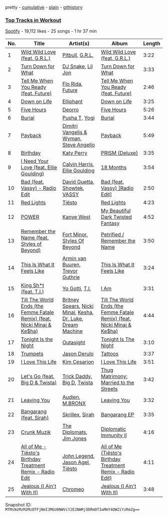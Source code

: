 pretty - [cumulative](/playlists/cumulative/7s0efM9c1ZS427tw2B6wEF.md) - [plain](/playlists/plain/7s0efM9c1ZS427tw2B6wEF) - [githistory](https://github.githistory.xyz/mackorone/spotify-playlist-archive/blob/main/playlists/plain/7s0efM9c1ZS427tw2B6wEF)

### [Top Tracks in Workout](https://open.spotify.com/playlist/7s0efM9c1ZS427tw2B6wEF)

> 

[Spotify](https://open.spotify.com/user/spotify) - 19,112 likes - 25 songs - 1 hr 37 min

| No. | Title | Artist(s) | Album | Length |
|---|---|---|---|---|
| 1 | [Wild Wild Love \(feat\. G.R.L.\)](https://open.spotify.com/track/6DcDdDevI94Dh4vc5anXBE) | [Pitbull](https://open.spotify.com/artist/0TnOYISbd1XYRBk9myaseg), [G.R.L.](https://open.spotify.com/artist/3Yl4nkmEa8BSuGWbwhdLDq) | [Wild Wild Love \(feat\. G.R.L.\)](https://open.spotify.com/album/5guseY8dOt96Ji3n9TVSwA) | 3:22 |
| 2 | [Turn Down for What](https://open.spotify.com/track/67awxiNHNyjMXhVgsHuIrs) | [DJ Snake](https://open.spotify.com/artist/540vIaP2JwjQb9dm3aArA4), [Lil Jon](https://open.spotify.com/artist/7sfl4Xt5KmfyDs2T3SVSMK) | [Turn Down for What](https://open.spotify.com/album/3zo0Hxh9rjJsdw2JAKReE3) | 3:33 |
| 3 | [Tell Me When You Ready \(feat\. Future\)](https://open.spotify.com/track/31zwmEokj7CXoY6elLIbMZ) | [Flo Rida](https://open.spotify.com/artist/0jnsk9HBra6NMjO2oANoPY), [Future](https://open.spotify.com/artist/1RyvyyTE3xzB2ZywiAwp0i) | [Tell Me When You Ready \(feat\. Future\)](https://open.spotify.com/album/6mRcrmKOXeomcILlv4Wst2) | 2:46 |
| 4 | [Down on Life](https://open.spotify.com/track/3MQOjDmbbTXgJP73CvwjSM) | [Elliphant](https://open.spotify.com/artist/134GdR5tUtxJrf8cpsfpyY) | [Down on Life](https://open.spotify.com/album/2iuZDSl8O0D9nz4GY0tvik) | 3:25 |
| 5 | [Five Hours](https://open.spotify.com/track/6zlOUIqcU6juXFww9UNpJK) | [Deorro](https://open.spotify.com/artist/6VD4UEUPvtsemqD3mmTqCR) | [Five Hours](https://open.spotify.com/album/2LrgbS7ohGlB1GmAvaRuTb) | 5:26 |
| 6 | [Burial](https://open.spotify.com/track/2kJsHQMFO7jj2qX3QjPKP1) | [Pusha T](https://open.spotify.com/artist/0ONHkAv9pCAFxb0zJwDNTy), [Yogi](https://open.spotify.com/artist/0QiCCpzEYPFaWqkWtDQTmH) | [Burial](https://open.spotify.com/album/2Q70RGvclVQDwq7zGa3ViZ) | 3:44 |
| 7 | [Payback](https://open.spotify.com/track/2Lv7vYpPx68ttqspWdMnvw) | [Dimitri Vangelis & Wyman](https://open.spotify.com/artist/10hGPIDZi33LRaYRIq3Bh4), [Steve Angello](https://open.spotify.com/artist/4FqPRilb0Ja0TKG3RS3y4s) | [Payback](https://open.spotify.com/album/2N6nSi9sTO5Tvfq0bEmRc0) | 5:49 |
| 8 | [Birthday](https://open.spotify.com/track/0ktV2JoOsoTGURzKaZnjJL) | [Katy Perry](https://open.spotify.com/artist/6jJ0s89eD6GaHleKKya26X) | [PRISM \(Deluxe\)](https://open.spotify.com/album/4lFDt4sVpCni9DRHRmDjgG) | 3:35 |
| 9 | [I Need Your Love \(feat\. Ellie Goulding\)](https://open.spotify.com/track/05SBRd4fXgn8FX7bf8BCAE) | [Calvin Harris](https://open.spotify.com/artist/7CajNmpbOovFoOoasH2HaY), [Ellie Goulding](https://open.spotify.com/artist/0X2BH1fck6amBIoJhDVmmJ) | [18 Months](https://open.spotify.com/album/7w19PFbxAjwZ7UVNp9z0uT) | 3:54 |
| 10 | [Bad \(feat\. Vassy\) \- Radio Edit](https://open.spotify.com/track/6PtXobrqImYfnpIxNsJApa) | [David Guetta](https://open.spotify.com/artist/1Cs0zKBU1kc0i8ypK3B9ai), [Showtek](https://open.spotify.com/artist/3gk0OYeLFWYupGFRHqLSR7), [VASSY](https://open.spotify.com/artist/7HqEmV7FeCi16bQyHMpIrF) | [Bad \(feat\. Vassy\) \[Radio Edit\]](https://open.spotify.com/album/6CvEd1L1KJZ8g3wIwCZYvF) | 2:50 |
| 11 | [Red Lights](https://open.spotify.com/track/3bT5PDBhVj4ifU11zQvGP2) | [Tiësto](https://open.spotify.com/artist/2o5jDhtHVPhrJdv3cEQ99Z) | [Red Lights](https://open.spotify.com/album/6r4WlaL3yGXz3HLWxJwsdc) | 4:23 |
| 12 | [POWER](https://open.spotify.com/track/2gZUPNdnz5Y45eiGxpHGSc) | [Kanye West](https://open.spotify.com/artist/5K4W6rqBFWDnAN6FQUkS6x) | [My Beautiful Dark Twisted Fantasy](https://open.spotify.com/album/20r762YmB5HeofjMCiPMLv) | 4:52 |
| 13 | [Remember the Name \(feat\. Styles of Beyond\)](https://open.spotify.com/track/546QTayX6j4GcZsfTRrVnL) | [Fort Minor](https://open.spotify.com/artist/7dWYWUbO68rXJOcyA7SpJk), [Styles Of Beyond](https://open.spotify.com/artist/5bf6yYgHODBW5EreBZshpX) | [Petrified / Remember the Name](https://open.spotify.com/album/6RRIOtRUqxiVp1Z4F7QBjd) | 3:50 |
| 14 | [This Is What It Feels Like](https://open.spotify.com/track/6NdkzOSCLzmyV9Qc4DKhJ2) | [Armin van Buuren](https://open.spotify.com/artist/0SfsnGyD8FpIN4U4WCkBZ5), [Trevor Guthrie](https://open.spotify.com/artist/6NXk2pLFocS2OkNdT7ncBt) | [This Is What It Feels Like](https://open.spotify.com/album/4uPKXpXtHrspK8v2ObzyPs) | 3:24 |
| 15 | [King Sh\*t \(feat\. T.I.\)](https://open.spotify.com/track/0cWmYmQ7OjAKiNnH7qtLKk) | [Yo Gotti](https://open.spotify.com/artist/6Ha4aES39QiVjR0L2lwuwq), [T.I.](https://open.spotify.com/artist/4OBJLual30L7gRl5UkeRcT) | [I Am](https://open.spotify.com/album/57gO7DyFyvl59GdBHtjI74) | 3:31 |
| 16 | [Till The World Ends \(the Femme Fatale Remix\) \(feat\. Nicki Minaj & Ke$ha\)](https://open.spotify.com/track/36JDWxV9Htu0znOlbhLn5C) | [Britney Spears](https://open.spotify.com/artist/26dSoYclwsYLMAKD3tpOr4), [Nicki Minaj](https://open.spotify.com/artist/0hCNtLu0JehylgoiP8L4Gh), [Kesha](https://open.spotify.com/artist/6LqNN22kT3074XbTVUrhzX), [Dr\. Luke](https://open.spotify.com/artist/48JVa2uPnA3z4aBb12EEXE), [Dream Machine](https://open.spotify.com/artist/6CJrQRqJTbVi34UM9Y1tVk) | [Till The World Ends \(the Femme Fatale Remix\) \(feat\. Nicki Minaj & Ke$ha\)](https://open.spotify.com/album/7HVM870w6VP52qcDEbMftb) | 4:44 |
| 17 | [Tonight Is the Night](https://open.spotify.com/track/0tr0D36L1RwPdUTFfyNq37) | [Outasight](https://open.spotify.com/artist/1zuG3w1Zgeou53fb3Vu3bO) | [Tonight Is The Night](https://open.spotify.com/album/2Fp7ppPgW31exiGzUiKqFs) | 3:10 |
| 18 | [Trumpets](https://open.spotify.com/track/6jizk5lOUnfpaZXYMdfeC6) | [Jason Derulo](https://open.spotify.com/artist/07YZf4WDAMNwqr4jfgOZ8y) | [Tattoos](https://open.spotify.com/album/1OdcBxCNY52OXH0r4odXqP) | 3:37 |
| 19 | [I Love This Life](https://open.spotify.com/track/3Xyuq9cVtA62TWFJsrhTsW) | [Kim Cesarion](https://open.spotify.com/artist/1FbsmLXvj5CccZj6JLk46Z) | [I Love This Life](https://open.spotify.com/album/7vG8OBZEL4OVPS3Z9sgrnf) | 3:51 |
| 20 | [Let's Go \(feat\. Big D & Twista\)](https://open.spotify.com/track/1fLibtVj3MrNTwRZq5yUOs) | [Trick Daddy](https://open.spotify.com/artist/12FHARd9fY0Tu0ila4Ua25), [Big D](https://open.spotify.com/artist/3a2TTT8yA6ffsrAyNRUoGg), [Twista](https://open.spotify.com/artist/6vbY3hOaCAhC7VjucswgdS) | [Thug Matrimony: Married to the Streets](https://open.spotify.com/album/2Ve8rF1LYTRGl3ZAI2z2YT) | 3:42 |
| 21 | [Leaving You](https://open.spotify.com/track/22qUyTlEvJf6DAlyQjMADe) | [Audien](https://open.spotify.com/artist/4xnMDfgEmXZEEDdITKcGuE), [M.BRONX](https://open.spotify.com/artist/3jbqK4VihAncvAJWgcidZG) | [Leaving You](https://open.spotify.com/album/1QkRNSPk2pDxzILcU14yBG) | 3:32 |
| 22 | [Bangarang \(feat\. Sirah\)](https://open.spotify.com/track/6VRhkROS2SZHGlp0pxndbJ) | [Skrillex](https://open.spotify.com/artist/5he5w2lnU9x7JFhnwcekXX), [Sirah](https://open.spotify.com/artist/3oAazIwC0nAYkOKVQPUC38) | [Bangarang EP](https://open.spotify.com/album/5XJ2NeBxZP3HFM8VoBQEUe) | 3:35 |
| 23 | [Crunk Muzik](https://open.spotify.com/track/6vP20WsY3tI70wv4cSBnk0) | [The Diplomats](https://open.spotify.com/artist/0P8YNJXX7QeQ8iZIUCXJgi), [Jim Jones](https://open.spotify.com/artist/6AMa1VFQ7qCi61tCRtVWXe) | [Diplomatic Immunity II](https://open.spotify.com/album/6M0SBQrHnseezn3o2BYHSL) | 4:16 |
| 24 | [All of Me \- Tiësto's Birthday Treatment Remix \- Radio Edit](https://open.spotify.com/track/1mzGywacjpeik00PVLBPpF) | [John Legend](https://open.spotify.com/artist/5y2Xq6xcjJb2jVM54GHK3t), [Jason Agel](https://open.spotify.com/artist/1fiatwjGipTH7cFxTeyKOP), [Tiësto](https://open.spotify.com/artist/2o5jDhtHVPhrJdv3cEQ99Z) | [All of Me \(Tiësto's Birthday Treatment Remix \- Radio Edit\)](https://open.spotify.com/album/4c2rSdHI9WUXn0zyXoWtbB) | 4:11 |
| 25 | [Jealous \(I Ain't With It\)](https://open.spotify.com/track/7aC7xWyT2LJ4R5r18GymA2) | [Chromeo](https://open.spotify.com/artist/2mV8aJphiSHYJf43DxL7Gt) | [Jealous \(I Ain't With It\)](https://open.spotify.com/album/3hLuK9IGEwY17vakirZp3w) | 3:48 |

Snapshot ID: `MTMsNzMzM2MzOTFjNmI3MGU0NWViY2E2NWRjODRmOTIwMmY4OWZiYzRmZg==`
